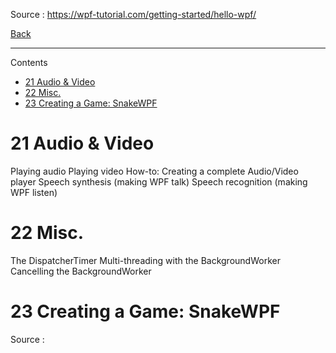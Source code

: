 
Source : https://wpf-tutorial.com/getting-started/hello-wpf/

[Back](../readme.md)

---

Contents

- [21 Audio \& Video](#21-audio--video)
- [22 Misc.](#22-misc)
- [23 Creating a Game: SnakeWPF](#23-creating-a-game-snakewpf)


# 21 Audio & Video

Playing audio
Playing video
How-to: Creating a complete Audio/Video player
Speech synthesis (making WPF talk)
Speech recognition (making WPF listen)

# 22 Misc.

The DispatcherTimer
Multi-threading with the BackgroundWorker
Cancelling the BackgroundWorker

# 23 Creating a Game: SnakeWPF

Source : 

